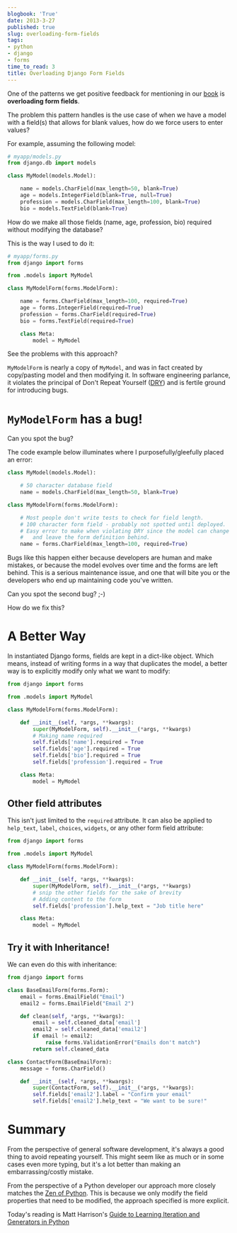 ```yaml
---
blogbook: 'True'
date: 2013-3-27
published: true
slug: overloading-form-fields
tags:
- python
- django
- forms
time_to_read: 3
title: Overloading Django Form Fields
---
```


One of the patterns we get positive feedback for mentioning in our
[book](https://twoscoopspress.org/products/two-scoops-of-django-1-5/) is **overloading form fields**.

The problem this pattern handles is the use case of when we have a model
with a field(s) that allows for blank values, how do we force users to
enter values?

For example, assuming the following model:

``` python
# myapp/models.py
from django.db import models

class MyModel(models.Model):

    name = models.CharField(max_length=50, blank=True)
    age = models.IntegerField(blank=True, null=True)
    profession = models.CharField(max_length=100, blank=True)
    bio = models.TextField(blank=True)
```

How do we make all those fields (name, age, profession, bio) required
without modifying the database?

This is the way I used to do it:

``` python
# myapp/forms.py
from django import forms

from .models import MyModel

class MyModelForm(forms.ModelForm):

    name = forms.CharField(max_length=100, required=True)
    age = forms.IntegerField(required=True)
    profession = forms.CharField(required=True)
    bio = forms.TextField(required=True)

    class Meta:
        model = MyModel
```

See the problems with this approach?

`MyModelForm` is nearly a copy of `MyModel`, and was in fact created by
copy/pasting model and then modifying it. In software engineering
parlance, it violates the principal of Don't Repeat Yourself
([DRY](http://en.wikipedia.org/wiki/Don%27t_repeat_yourself)) and is
fertile ground for introducing bugs.

`MyModelForm` has a bug!
========================

Can you spot the bug?

The code example below illuminates where I purposefully/gleefully placed
an error:

``` python
class MyModel(models.Model):

    # 50 character database field
    name = models.CharField(max_length=50, blank=True)

class MyModelForm(forms.ModelForm):

    # Most people don't write tests to check for field length.
    # 100 character form field - probably not spotted until deployed.
    # Easy error to make when violating DRY since the model can change
    #   and leave the form definition behind.
    name = forms.CharField(max_length=100, required=True)
```

Bugs like this happen either because developers are human and make
mistakes, or because the model evolves over time and the forms are left
behind. This is a serious maintenance issue, and one that will bite you
or the developers who end up maintaining code you've written.

Can you spot the second bug? ;-)

How do we fix this?

A Better Way
============

In instantiated Django forms, fields are kept in a dict-like object.
Which means, instead of writing forms in a way that duplicates the
model, a better way is to explicitly modify only what we want to modify:

``` python
from django import forms

from .models import MyModel

class MyModelForm(forms.ModelForm):

    def __init__(self, *args, **kwargs):
        super(MyModelForm, self).__init__(*args, **kwargs)
        # Making name required
        self.fields['name'].required = True
        self.fields['age'].required = True
        self.fields['bio'].required = True
        self.fields['profession'].required = True

    class Meta:
        model = MyModel
```

Other field attributes
----------------------

This isn't just limited to the `required` attribute. It can also be
applied to `help_text`, `label`, `choices`, `widgets`, or any other form
field attribute:

``` python
from django import forms

from .models import MyModel

class MyModelForm(forms.ModelForm):

    def __init__(self, *args, **kwargs):
        super(MyModelForm, self).__init__(*args, **kwargs)
        # snip the other fields for the sake of brevity
        # Adding content to the form
        self.fields['profession'].help_text = "Job title here"

    class Meta:
        model = MyModel
```

Try it with Inheritance!
------------------------

We can even do this with inheritance:

``` python
from django import forms

class BaseEmailForm(forms.Form):
    email = forms.EmailField("Email")
    email2 = forms.EmailField("Email 2")

    def clean(self, *args, **kwargs):
        email = self.cleaned_data['email']
        email2 = self.cleaned_data['email2']
        if email != email2:
            raise forms.ValidationError("Emails don't match")
        return self.cleaned_data

class ContactForm(BaseEmailForm):
    message = forms.CharField()

    def __init__(self, *args, **kwargs):
        super(ContactForm, self).__init__(*args, **kwargs):
        self.fields['email2'].label = "Confirm your email"
        self.fields['email2'].help_text = "We want to be sure!"
```

Summary
=======

From the perspective of general software development, it's always a
good thing to avoid repeating yourself. This might seem like as much or
in some cases even more typing, but it's a lot better than making an
embarrassing/costly mistake.

From the perspective of a Python developer our approach more closely
matches the [Zen of Python](http://www.python.org/dev/peps/pep-0020/).
This is because we only modify the field properties that need to be
modified, the approach specified is more explicit.

Today's reading is Matt Harrison's [Guide to Learning Iteration and
Generators in
Python](http://www.amazon.com/Guide-Learning-Iteration-Generators-ebook/dp/B007JR4FCQ/?ie=UTF8&qid=1364400929&sr=1-5&tag=ihpydanny-20)
